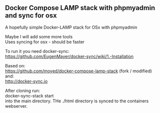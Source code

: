 ## Docker Compose LAMP stack with phpmyadmin and sync for osx

A hopefully simple Docker-LAMP stack for OSx with phpmyadmin  

Maybe I will add some more tools  
Uses syncing for osx - should be faster  

To run it you need docker-sync:  
https://github.com/EugenMayer/docker-sync/wiki/1.-Installation


Based on:  
https://github.com/moyed/docker-compose-lamp-stack (fork / modified)  
and:  
http://docker-sync.io 

After cloning run:  
docker-sync-stack start  
into the main directory. THe ./html directory is synced to the containers webserver.
